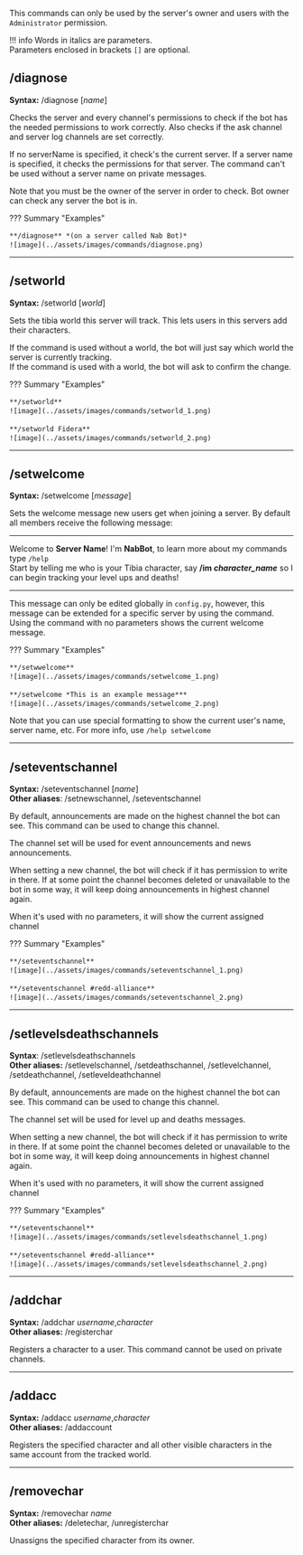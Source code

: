 This commands can only be used by the server's owner and users with the `Administrator` permission.

!!! info
    Words in italics are parameters.  
    Parameters enclosed in brackets `[]` are optional.

## /diagnose
**Syntax:** /diagnose [*name*]

Checks the server and every channel's permissions to check if the bot has the needed permissions to work correctly.
Also checks if the ask channel and server log channels are set correctly.

If no serverName is specified, it check's the current server.
If a server name is specified, it checks the permissions for that server. 
The command can't be used without a server name on private messages.

Note that you must be the owner of the server in order to check. Bot owner can check any server the bot is in.  

??? Summary "Examples"

    **/diagnose** *(on a server called Nab Bot)*  
    ![image](../assets/images/commands/diagnose.png)

----

## /setworld 
**Syntax:** /setworld [*world*] 

Sets the tibia world this server will track. This lets users in this servers add their characters.

If the command is used without a world, the bot will just say which world the server is currently tracking.  
If the command is used with a world, the bot will ask to confirm the change.

??? Summary "Examples"

    **/setworld**   
    ![image](../assets/images/commands/setworld_1.png)
    
    **/setworld Fidera**   
    ![image](../assets/images/commands/setworld_2.png)


----

## /setwelcome
**Syntax:** /setwelcome [*message*]

Sets the welcome message new users get when joining a server. By default all members receive the following message: 
****
Welcome to **Server Name**! I'm **NabBot**, to learn more about my commands type `/help`  
Start by telling me who is your Tibia character, say **/im *character_name*** so I can begin tracking your level ups and deaths!
****

This message can only be edited globally in `config.py`, however, this message can be extended for a specific server by using the command.
Using the command with no parameters shows the current welcome message.

??? Summary "Examples"

    **/setwwelcome**   
    ![image](../assets/images/commands/setwelcome_1.png)
    
    **/setwelcome *This is an example message***   
    ![image](../assets/images/commands/setwelcome_2.png)


Note that you can use special formatting to show the current user's name, server name, etc.
For more info, use `/help setwelcome`

----

## /seteventschannel
**Syntax:** /seteventschannel [*name*]   
**Other aliases**: /setnewschannel, /seteventschannel

By default, announcements are made on the highest channel the bot can see. This command can be used to change this channel.

The channel set will be used for event announcements and news announcements. 

When setting a new channel, the bot will check if it has permission to write in there. 
If at some point the channel becomes deleted or unavailable to the bot in some way, it will keep doing announcements in highest channel again.

When it's used with no parameters, it will show the current assigned channel

??? Summary "Examples"

    **/seteventschannel**   
    ![image](../assets/images/commands/seteventschannel_1.png)
    
    **/seteventschannel #redd-alliance**   
    ![image](../assets/images/commands/seteventschannel_2.png)

----

## /setlevelsdeathschannels
**Syntax**: /setlevelsdeathschannels  
**Other aliases:** /setlevelschannel, /setdeathschannel, /setlevelchannel, /setdeathchannel, /setleveldeathchannel

By default, announcements are made on the highest channel the bot can see. This command can be used to change this channel.

The channel set will be used for level up and deaths messages. 

When setting a new channel, the bot will check if it has permission to write in there. 
If at some point the channel becomes deleted or unavailable to the bot in some way, it will keep doing announcements in highest channel again.

When it's used with no parameters, it will show the current assigned channel

??? Summary "Examples"

    **/seteventschannel**   
    ![image](../assets/images/commands/setlevelsdeathschannel_1.png)
    
    **/seteventschannel #redd-alliance**   
    ![image](../assets/images/commands/setlevelsdeathschannel_2.png)

----

## /addchar
**Syntax:** /addchar *username*,*character*  
**Other aliases:** /registerchar

Registers a character to a user. This command cannot be used on private channels.

----

## /addacc 
**Syntax:** /addacc *username*,*character*  
**Other aliases:** /addaccount

Registers the specified character and all other visible characters in the same account from the tracked world.


----

## /removechar
**Syntax:** /removechar *name*  
**Other aliases:** /deletechar, /unregisterchar

Unassigns the specified character from its owner.
